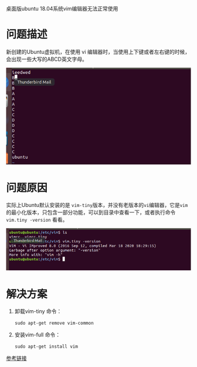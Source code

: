 桌面版ubuntu 18.04系统vim编辑器无法正常使用

# 问题描述

新创建的Ubuntu虚拟机，在使用 vi 编辑器时，当使用上下键或者左右键的时候，会出现一些大写的ABCD英文字母。

![image-20210217211125794](images/image-20210217211125794.png)



# 问题原因

实际上Ubuntu默认安装的是 `vim-tiny`版本，并没有老版本的`vi`编辑器，它是`vim`的最小化版本，只包含一部分功能，可以到目录中查看一下，或者执行命令` vim.tiny -version` 看看。

![image-20210217212709969](images/image-20210217212709969.png)

# 解决方案

1. 卸载vim-tiny 命令： 

   ```shell
   sudo apt-get remove vim-common
   ```

   

2. 安装vim-full 命令：

   ```shell
   sudo apt-get install vim
   ```

   

[参考链接](https://blog.csdn.net/weixin_43669045/article/details/104651746)